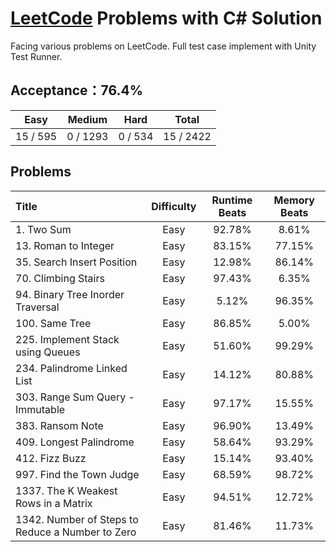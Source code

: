 # [LeetCode](https://leetcode.com) Problems with C# Solution
Facing various problems on LeetCode. Full test case implement with Unity Test Runner.

## Acceptance：76.4%
|Easy|Medium|Hard|Total|
|:--:|:--:|:--:|:--:|
|15 / 595|0 / 1293|0 / 534|15 / 2422|

## Problems
|Title|Difficulty|Runtime Beats|Memory Beats|
|:-|:-: | :-: | :-: |
|1. Two Sum|Easy|92.78%|8.61%|
|13. Roman to Integer|Easy|83.15%|77.15%|
|35. Search Insert Position|Easy|12.98%|86.14%|
|70. Climbing Stairs|Easy|97.43%|6.35%|
|94. Binary Tree Inorder Traversal|Easy|5.12%|96.35%|
|100. Same Tree|Easy|86.85%|5.00%|
|225. Implement Stack using Queues|Easy|51.60%|99.29%|
|234. Palindrome Linked List|Easy|14.12%|80.88%|
|303. Range Sum Query - Immutable|Easy|97.17%|15.55%|
|383. Ransom Note|Easy|96.90%|13.49%|
|409. Longest Palindrome|Easy|58.64%|93.29%|
|412. Fizz Buzz|Easy|15.14%|93.40%|
|997. Find the Town Judge|Easy|68.59%|98.72%|
|1337. The K Weakest Rows in a Matrix|Easy|94.51%|12.72%|
|1342. Number of Steps to Reduce a Number to Zero|Easy|81.46%|11.73%|
